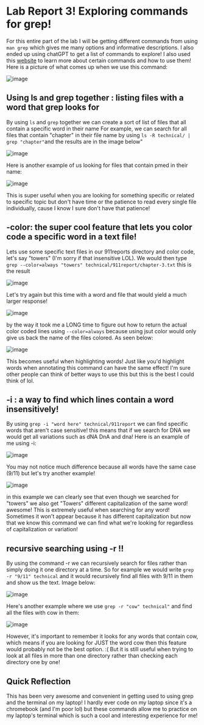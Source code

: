 # Lab Report 3! Exploring commands for grep!
For this entire part of the lab I will be getting different commands from using ` man grep ` which gives me many options and informative descriptions. I also ended up using chatGPT to get a list of commands to explore! I also used this [website](https://geekflare.com/grep-command-examples/) to learn more about certain commands and how to use them!
Here is a picture of what comes up when we use this command:

![image](mangrep.png)

## Using ls and grep together : listing files with a word that grep looks for
By using ` ls ` and ` grep ` together we can create a sort of list of files that all contain a specific word in their name
For example, we can search for all files that contain "chapter" in their file name by using ` ls -R technical/ | grep "chapter" `and the results are in the image below"

![image](123.png)

Here is another example of us looking for files that contain pmed in their name:

![image](greppmed.png)

This is super useful when you are looking for something specific or related to specific topic but don't have time or the patience to read every single file individually, cause I know I sure don't have that patience!
## -color: the super cool feature that lets you color code a specific word in a text file!
Lets use some specific text files in our 911reports directory and color code, let's say "towers" (I'm sorry if that insensitive LOL). We would then type ` grep --color=always "towers" technical/911report/chapter-3.txt ` this is the result

![image](realcolor.png)

Let's try again but this time with a word and file that would yield a much larger response!

![image](realcolor2.png)

by the way it took me a LONG time to figure out how to return the actual color coded lines using ` --color=always ` because using jsut color would only give us back the name of the files colored. As seen below:

![image](color.png)

This becomes useful when highlighting words! Just like you'd highlight words when annotating this command can have the same effect! I'm sure other people can think of better ways to use this but this is the best I could think of lol.
## -i : a way to find which lines contain a word insensitively!
By using ` grep -i "word here" technical/911report ` we can find specific words that aren't case sensitive! this means that if we search for DNA we would get all variations such as dNA DnA and dna!
Here is an example of me using -i:

![image](grepi.png)

You may not notice much difference because all words have the same case (9/11) but let's try another example!

![image](grepi2.png)

in this example we can clearly see that even though we searched for "towers" we also get "Towers" different capitalization of the same word! awesome! This is extremely useful when searching for any word! Sometimes it won't appear because it has different capitalization but now that we know this command we can find what we're looking for regardless of capitalization or variation!
## recursive searching using -r !!
By using the command -r we can recursively search for files rather than simply doing it one directory at a time.
So for example we would write ` grep -r "9/11" technical ` and it would recursively find all files with 9/11 in them and show us the text. Image below:

![image](recursive.png)

Here's another example where we use ` grep -r "cow" technical" ` and find all the files with cow in them:

![image](recursive2.png)

However, it's important to remember it looks for any words that contain cow, which means if you are looking for JUST the word cow then this feature would probably not be the best option. :( But it is still useful when trying to look at all files in more than one directory rather than checking each directory one by one!

## Quick Reflection
This has been very awesome and convenient in getting used to using grep and the terminal on my laptop! I hardly ever code on my laptop since it's a chromebook (and I'm poor lol) but these commands allow me to practice on my laptop's terminal which is such a cool and interesting experience for me!

